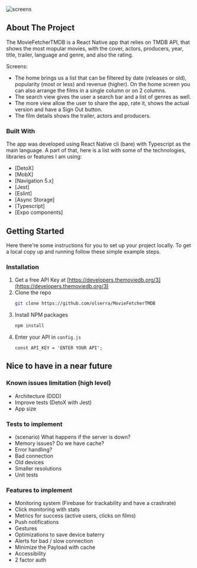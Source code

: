 ![screens](https://user-images.githubusercontent.com/31896900/116779933-1711c900-aa71-11eb-8fd2-5627fad649e4.png)

<!-- ABOUT THE PROJECT -->
## About The Project

The MovieFetcherTMDB is a React Native app that relies on TMDB API, that shows the most mopular movies, with the cover, actors, producers, year, title, trailer, language and genre, and also the rating.

Screens:
* The home brings us a list that can be filtered by date (releases or old), popularity (most or less) and revenue (higher). On the home screen you can also arrange the films in a single column or on 2 columns.
* The search view gives the user a search bar and a list of genres as well.
* The more view allow the user to share the app, rate it, shows the actual version and have a Sign Out button.
* The film details shows the trailer, actors and producers.

### Built With

The app was developed using React Native cli (bare) with Typescript as the main language. A part of that, here is a list with some of the technologies, libraries or features I am using:

* [DetoX]
* [MobX]
* [Navigation 5.x]
* [Jest]
* [Eslint]
* [Async Storage]
* [Typescript]
* [Expo components]

<!-- GETTING STARTED -->
## Getting Started

Here there're some instructions for you to set up your project locally.
To get a local copy up and running follow these simple example steps.

### Installation

1. Get a free API Key at [https://developers.themoviedb.org/3](https://developers.themoviedb.org/3)
2. Clone the repo
   ```sh
   git clone https://github.com/olserra/MovieFetcherTMDB
   ```
3. Install NPM packages
   ```sh
   npm install
   ```
4. Enter your API in `config.js`
   ```JS
   const API_KEY = 'ENTER YOUR API';
   ```

<!-- NEXT STEPS -->
## Nice to have in a near future

### Known issues limitation (high level)
* Architecture (DDD)
* Improve tests (DetoX with Jest)
* App size

### Tests to implement
* (scenario) What happens if the server is down? 
* Memory issues? Do we have cache? 
* Error handling?
* Bad connection
* Old devices
* Smaller resolutions
* Unit tests

### Features to implement
* Monitoring system (Firebase for trackability and have a crashrate)
* Click monitoring with stats
* Metrics for success (active users, clicks on films)
* Push notifications
* Gestures
* Optimizations to save device baterry
* Alerts for bad / slow connection
* Minimize the Payload with cache
* Accessibility
* 2 factor auth
